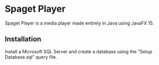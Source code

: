 # Spaget Player

Spaget Player is a media player made entirely in Java using JavaFX 15.

## Installation

Install a Microsoft SQL Server and create a database using the "Setup Database.sql" query file.